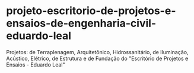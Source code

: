 # projeto-escritorio-de-projetos-e-ensaios-de-engenharia-civil-eduardo-leal
Projetos: de Terraplenagem, Arquitetônico, Hidrossanitário, de Iluminação, Acústico, Elétrico, de Estrutura e de Fundação do "Escritório de Projetos e Ensaios - Eduardo Leal"
